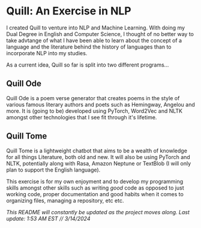 <h1> Quill: An Exercise in NLP </h1>
I created Quill to venture into NLP and Machine Learning.
 With doing my Dual Degree in English and Computer Science, I thought of no better way to take advtange of what I have been able to learn about the concept
 of a language and the literature behind the history of languages than to incorporate NLP into my studies.

 As a current idea, Quill so far is split into two different programs...
 
 <h2> Quill Ode </h2>
Quill Ode is a poem verse generator that creates poems in the style of various famous literary authors and poets such as Hemingway, Angelou and more. It is (going to be) developed using 
PyTorch, Word2Vec and NLTK amongst other technologies that I see fit through it's lifetime. 

<h2> Quill Tome </h2>
Quill Tome is a lightweight chatbot that aims to be a wealth of knowledge for all things Literature, both old and new. It will also be using PyTorch and NLTK, potentially along with Rasa, Amazon Neptune or TextBlob (I will only plan to support the English language).

This exercise is for my own enjoyment and to develop my programming skills amongst other skills such as writing _good_ code as opposed to just working code, proper documentation and good habits when it comes to organizing files, managing a repository, etc etc.

_This README will constantly be updated as the project moves along. Last update: 1:53 AM EST // 3/14/2024_
